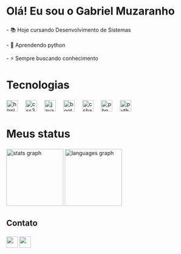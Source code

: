 <h1 align="left">Olá! Eu sou o Gabriel Muzaranho</h1>

###

<p align="left">- 📚 Hoje cursando Desenvolvimento de Sistemas<br><br>- 🐍 Aprendendo python<br><br>- ⚡ Sempre buscando conhecimento</p>

###

<h1 align="left">Tecnologias</h1>

###

<div align="left">
  <img src="https://cdn.jsdelivr.net/gh/devicons/devicon/icons/html5/html5-original.svg" height="30" alt="html5 logo"  />
  <img width="12" />
  <img src="https://cdn.jsdelivr.net/gh/devicons/devicon/icons/css3/css3-original.svg" height="30" alt="css3 logo"  />
  <img width="12" />
  <img src="https://cdn.jsdelivr.net/gh/devicons/devicon/icons/javascript/javascript-original.svg" height="30" alt="javascript logo"  />
  <img width="12" />
  <img src="https://cdn.jsdelivr.net/gh/devicons/devicon/icons/bootstrap/bootstrap-original.svg" height="30" alt="bootstrap logo"  />
  <img width="12" />
  <img src="https://cdn.jsdelivr.net/gh/devicons/devicon/icons/csharp/csharp-original.svg" height="30" alt="csharp logo"  />
  <img width="12" />
  <img src="https://cdn.jsdelivr.net/gh/devicons/devicon/icons/php/php-original.svg" height="30" alt="php logo"  />
  <img width="12" />
  <img src="https://cdn.jsdelivr.net/gh/devicons/devicon/icons/python/python-original.svg" height="30" alt="python logo"  />
</div>

###

<h1 align="left">Meus status</h1>

###

<div align="left">
  <img src="https://github-readme-stats.vercel.app/api?username=muzayx&hide_title=false&hide_rank=false&show_icons=true&include_all_commits=true&count_private=true&disable_animations=false&theme=dracula&locale=pt-br&hide_border=false" height="150" alt="stats graph"  />
  <img src="https://github-readme-stats.vercel.app/api/top-langs?username=muzayx&locale=pt-br&hide_title=false&layout=compact&card_width=320&langs_count=5&theme=dracula&hide_border=false" height="150" alt="languages graph"  />
</div>

<h2 align="left">Contato</h2>

###

<div> 
  <a href="https://instagram.com/muza.sx" target="_blank"><img src="https://img.shields.io/badge/-Instagram-%23E4405F?style=for-the-badge&logo=instagram&logoColor=white" height="30" target="_blank"></a>
  <a href = "mailto:muzaranhogabriel2702@gmail.com"><img src="https://img.shields.io/badge/Gmail-D14836?style=for-the-badge&logo=gmail&logoColor=white" height="30" target="_blank"></a>  
</div>

###
